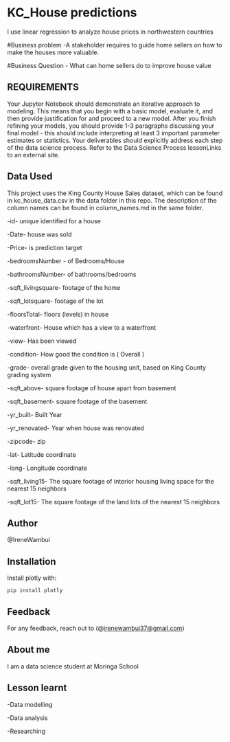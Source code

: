 # KC_House predictions

I use linear regression to analyze house prices in northwestern countries

#Business problem -A stakeholder requires to guide home sellers on how to make the houses more valuable.

#Business Question - What can home sellers do to improve house value

## REQUIREMENTS

Your Jupyter Notebook should demonstrate an iterative approach to modeling. This means that you begin with a basic model, evaluate it, and then provide justification for and proceed to a new model. After you finish refining your models, you should provide 1-3 paragraphs discussing your final model - this should include interpreting at least 3 important parameter estimates or statistics.
Your deliverables should explicitly address each step of the data science process. Refer to the Data Science Process lessonLinks to an external site.

## Data Used

This project uses the King County House Sales dataset, which can be found in kc_house_data.csv in the data folder in this repo. The description of the column names can be found in column_names.md in the same folder.

-id- unique identified for a house

-Date- house was sold

-Price- is prediction target

-bedroomsNumber - of Bedrooms/House

-bathroomsNumber- of bathrooms/bedrooms

-sqft_livingsquare- footage of the home

-sqft_lotsquare- footage of the lot

-floorsTotal- floors (levels) in house

-waterfront- House which has a view to a waterfront

-view- Has been viewed

-condition- How good the condition is ( Overall )

-grade- overall grade given to the housing unit, based on King County grading system

-sqft_above- square footage of house apart from basement

-sqft_basement- square footage of the basement

-yr_built- Built Year

-yr_renovated- Year when house was renovated

-zipcode- zip

-lat- Latitude coordinate

-long- Longitude coordinate

-sqft_living15- The square footage of interior housing living space for the nearest 15 neighbors

-sqft_lot15- The square footage of the land lots of the nearest 15 neighbors


## Author

@IreneWambui

## Installation

Install plotly with:

`pip install plotly`

## Feedback

For any feedback, reach out to (@irenewambui37@gmail.com)

## About me

I am a data science student at Moringa School

## Lesson learnt

-Data modelling

-Data analysis

-Researching
